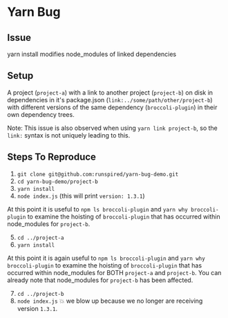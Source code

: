 # Yarn Bug

## Issue

yarn install modifies node_modules of linked dependencies

## Setup 

A project (`project-a`) with a link to another project (`project-b`) on disk in dependencies in it's package.json (`link:../some/path/other/project-b`) with different versions of the same dependency (`broccoli-plugin`) in their own dependency trees.

Note: This issue is also observed when using `yarn link project-b`, so the `link:` syntax is not uniquely leading to this.

## Steps To Reproduce

1) `git clone git@github.com:runspired/yarn-bug-demo.git`
2) `cd yarn-bug-demo/project-b`
3) `yarn install`
4) `node index.js` (this will print `version: 1.3.1`)

At this point it is useful to `npm ls broccoli-plugin` and `yarn why broccoli-plugin` to
examine the hoisting of `broccoli-plugin` that has occurred within node_modules for `project-b`.

5) `cd ../project-a`
6) `yarn install`

At this point it is again useful to `npm ls broccoli-plugin` and `yarn why broccoli-plugin` to
examine the hoisting of `broccoli-plugin` that has occurred within node_modules for BOTH `project-a` and `project-b`. You can already note that node_modules for `project-b` has been affected.

7) `cd ../project-b`
8) `node index.js` 💥 we blow up because we no longer are receiving version `1.3.1`.